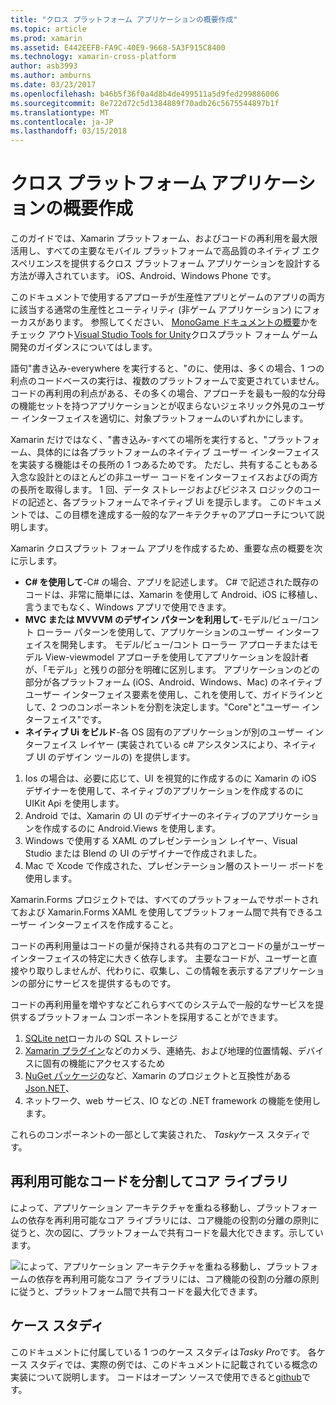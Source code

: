 ```yaml
---
title: "クロス プラットフォーム アプリケーションの概要作成"
ms.topic: article
ms.prod: xamarin
ms.assetid: E442EEFB-FA9C-40E9-9668-5A3F915C8400
ms.technology: xamarin-cross-platform
author: asb3993
ms.author: amburns
ms.date: 03/23/2017
ms.openlocfilehash: b46b5f36f0a4d8b4de499511a5d9fed299886006
ms.sourcegitcommit: 8e722d72c5d1384889f70adb26c5675544897b1f
ms.translationtype: MT
ms.contentlocale: ja-JP
ms.lasthandoff: 03/15/2018
---
```

# <a name="building-cross-platform-applications-overview"></a>クロス プラットフォーム アプリケーションの概要作成

このガイドでは、Xamarin プラットフォーム、およびコードの再利用を最大限活用し、すべての主要なモバイル プラットフォームで高品質のネイティブ エクスペリエンスを提供するクロス プラットフォーム アプリケーションを設計する方法が導入されています。 iOS、Android、Windows Phone です。

このドキュメントで使用するアプローチが生産性アプリとゲームのアプリの両方に該当する通常の生産性とユーティリティ (非ゲーム アプリケーション) にフォーカスがあります。 参照してください、 [MonoGame ドキュメントの概要](https://developer.xamarin.com/guides/cross-platform/game_development/monogame/introduction/)かをチェック アウト[Visual Studio Tools for Unity](https://docs.microsoft.com/en-us/visualstudio/cross-platform/visual-studio-tools-for-unity)クロスプラット フォーム ゲーム開発のガイダンスについてはします。

語句"書き込み-everywhere を実行すると、"のに、使用は、多くの場合、1 つの利点のコードベースの実行は、複数のプラットフォームで変更されていません。 コードの再利用の利点がある、その多くの場合、アプローチを最も一般的な分母の機能セットを持つアプリケーションとが収まらないジェネリック外見のユーザー インターフェイスを適切に、対象プラットフォームのいずれかにします。

Xamarin だけではなく、"書き込み-すべての場所を実行すると、"プラットフォーム、具体的には各プラットフォームのネイティブ ユーザー インターフェイスを実装する機能はその長所の 1 つあるためです。 ただし、共有することもある入念な設計とのほとんどの非ユーザー コードをインターフェイスおよびの両方の長所を取得します。 1 回、データ ストレージおよびビジネス ロジックのコードの記述と、各プラットフォームでネイティブ Ui を提示します。 このドキュメントでは、この目標を達成する一般的なアーキテクチャのアプローチについて説明します。

Xamarin クロスプラット フォーム アプリを作成するため、重要な点の概要を次に示します。

-   **C# を使用して**-C# の場合、アプリを記述します。 C# で記述された既存のコードは、非常に簡単には、Xamarin を使用して Android、iOS に移植し、言うまでもなく、Windows アプリで使用できます。
-   **MVC または MVVVM のデザイン パターンを利用して**-モデル/ビュー/コント ローラー パターンを使用して、アプリケーションのユーザー インターフェイスを開発します。 モデル/ビュー/コント ローラー アプローチまたはモデル View-viewmodel アプローチを使用してアプリケーションを設計者が、「モデル」と残りの部分を明確に区別します。 アプリケーションのどの部分が各プラットフォーム (iOS、Android、Windows、Mac) のネイティブ ユーザー インターフェイス要素を使用し、これを使用して、ガイドラインとして、2 つのコンポーネントを分割を決定します。"Core"と"ユーザー インターフェイス"です。
-   **ネイティブ Ui をビルド**-各 OS 固有のアプリケーションが別のユーザー インターフェイス レイヤー (実装されている c# アシスタンスにより、ネイティブ UI のデザイン ツールの) を提供します。

1.  Ios の場合は、必要に応じて、UI を視覚的に作成するのに Xamarin の iOS デザイナーを使用して、ネイティブのアプリケーションを作成するのに UIKit Api を使用します。
1.  Android では、Xamarin の UI のデザイナーのネイティブのアプリケーションを作成するのに Android.Views を使用します。
1.  Windows で使用する XAML のプレゼンテーション レイヤー、Visual Studio または Blend の UI のデザイナーで作成されました。
1.  Mac で Xcode で作成された、プレゼンテーション層のストーリー ボードを使用します。

Xamarin.Forms プロジェクトでは、すべてのプラットフォームでサポートされておよび Xamarin.Forms XAML を使用してプラットフォーム間で共有できるユーザー インターフェイスを作成すること。 

コードの再利用量はコードの量が保持される共有のコアとコードの量がユーザー インターフェイスの特定に大きく依存します。 主要なコードが、ユーザーと直接やり取りしませんが、代わりに、収集し、この情報を表示するアプリケーションの部分にサービスを提供するものです。

コードの再利用量を増やすなどこれらすべてのシステムで一般的なサービスを提供するプラットフォーム コンポーネントを採用することができます。

1.   [SQLite net](https://www.nuget.org/packages/sqlite-net-pcl/)ローカルの SQL ストレージ
1.   [Xamarin プラグイン](https://xamarin.com/plugins)などのカメラ、連絡先、および地理的位置情報、デバイスに固有の機能にアクセスするため
1.   [NuGet パッケージの](https://nuget.org)など、Xamarin のプロジェクトと互換性がある[Json.NET](https://www.nuget.org/packages/Newtonsoft.Json/)、
1.  ネットワーク、web サービス、IO などの .NET framework の機能を使用します。


これらのコンポーネントの一部として実装された、 *Tasky*ケース スタディです。

 <a name="Separate_Reusable_Code_into_a_Core_Library" />


## <a name="separate-reusable-code-into-a-core-library"></a>再利用可能なコードを分割してコア ライブラリ

によって、アプリケーション アーキテクチャを重ねる移動し、プラットフォームの依存を再利用可能なコア ライブラリには、コア機能の役割の分離の原則に従うと、次の図に、プラットフォームで共有コードを最大化できます。示しています。

 ![](overview-images/layers2.png "によって、アプリケーション アーキテクチャを重ねる移動し、プラットフォームの依存を再利用可能なコア ライブラリには、コア機能の役割の分離の原則に従うと、プラットフォーム間で共有コードを最大化できます。")

 <a name="Case_Studies" />


## <a name="case-studies"></a>ケース スタディ

このドキュメントに付属している 1 つのケース スタディは*Tasky Pro*です。 各ケース スタディでは、実際の例では、このドキュメントに記載されている概念の実装について説明します。 コードはオープン ソースで使用できると[github](https://github.com/xamarin/mobile-samples/)です。